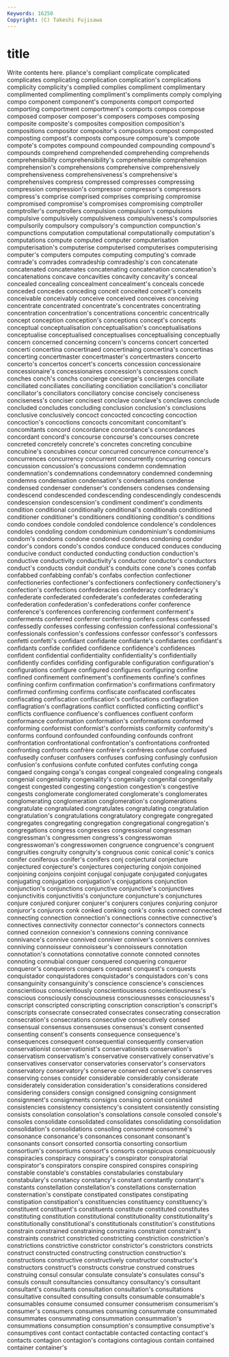 ```yaml
---
Keywords: 16250 
Copyright: (C) Takeshi Fujisawa
---
```


# title

Write contents here.
pliance's compliant complicate complicated complicates complicating complication complication's
complications complicity complicity's complied complies compliment complimentary complimented complimenting compliment's
compliments comply complying compo component component's components comport comported comporting
comportment comportment's comports compos compose composed composer composer's composers composes
composing composite composite's composites composition composition's compositions compositor compositor's compositors
compost composted composting compost's composts composure composure's compote compote's compotes
compound compounded compounding compound's compounds comprehend comprehended comprehending comprehends comprehensibility
comprehensibility's comprehensible comprehension comprehension's comprehensions comprehensive comprehensively comprehensiveness comprehensiveness's comprehensive's
comprehensives compress compressed compresses compressing compression compression's compressor compressor's compressors
compress's comprise comprised comprises comprising compromise compromised compromise's compromises compromising
comptroller comptroller's comptrollers compulsion compulsion's compulsions compulsive compulsively compulsiveness compulsiveness's
compulsories compulsorily compulsory compulsory's compunction compunction's compunctions computation computational computationally
computation's computations compute computed computer computerisation computerisation's computerise computerised computerises
computerising computer's computers computes computing computing's comrade comrade's comrades comradeship
comradeship's con concatenate concatenated concatenates concatenating concatenation concatenation's concatenations concave
concavities concavity concavity's conceal concealed concealing concealment concealment's conceals concede
conceded concedes conceding conceit conceited conceit's conceits conceivable conceivably conceive
conceived conceives conceiving concentrate concentrated concentrate's concentrates concentrating concentration concentration's
concentrations concentric concentrically concept conception conception's conceptions concept's concepts conceptual
conceptualisation conceptualisation's conceptualisations conceptualise conceptualised conceptualises conceptualising conceptually concern concerned
concerning concern's concerns concert concerted concerti concertina concertinaed concertinaing concertina's
concertinas concerting concertmaster concertmaster's concertmasters concerto concerto's concertos concert's concerts
concession concessionaire concessionaire's concessionaires concession's concessions conch conches conch's conchs
concierge concierge's concierges conciliate conciliated conciliates conciliating conciliation conciliation's conciliator
conciliator's conciliators conciliatory concise concisely conciseness conciseness's conciser concisest conclave
conclave's conclaves conclude concluded concludes concluding conclusion conclusion's conclusions conclusive
conclusively concoct concocted concocting concoction concoction's concoctions concocts concomitant concomitant's
concomitants concord concordance concordance's concordances concordant concord's concourse concourse's concourses
concrete concreted concretely concrete's concretes concreting concubine concubine's concubines concur
concurred concurrence concurrence's concurrences concurrency concurrent concurrently concurring concurs concussion
concussion's concussions condemn condemnation condemnation's condemnations condemnatory condemned condemning condemns
condensation condensation's condensations condense condensed condenser condenser's condensers condenses condensing
condescend condescended condescending condescendingly condescends condescension condescension's condiment condiment's condiments
condition conditional conditionally conditional's conditionals conditioned conditioner conditioner's conditioners conditioning
condition's conditions condo condoes condole condoled condolence condolence's condolences condoles
condoling condom condominium condominium's condominiums condom's condoms condone condoned condones
condoning condor condor's condors condo's condos conduce conduced conduces conducing
conducive conduct conducted conducting conduction conduction's conductive conductivity conductivity's conductor
conductor's conductors conduct's conducts conduit conduit's conduits cone cone's cones
confab confabbed confabbing confab's confabs confection confectioner confectioneries confectioner's confectioners
confectionery confectionery's confection's confections confederacies confederacy confederacy's confederate confederated confederate's
confederates confederating confederation confederation's confederations confer conference conference's conferences conferencing
conferment conferment's conferments conferred conferrer conferring confers confess confessed confessedly
confesses confessing confession confessional confessional's confessionals confession's confessions confessor confessor's
confessors confetti confetti's confidant confidante confidante's confidantes confidant's confidants confide
confided confidence confidence's confidences confident confidential confidentiality confidentiality's confidentially confidently
confides confiding configurable configuration configuration's configurations configure configured configures configuring
confine confined confinement confinement's confinements confine's confines confining confirm confirmation
confirmation's confirmations confirmatory confirmed confirming confirms confiscate confiscated confiscates confiscating
confiscation confiscation's confiscations conflagration conflagration's conflagrations conflict conflicted conflicting conflict's
conflicts confluence confluence's confluences confluent conform conformance conformation conformation's conformations
conformed conforming conformist conformist's conformists conformity conformity's conforms confound confounded
confounding confounds confront confrontation confrontational confrontation's confrontations confronted confronting confronts
confrère confrère's confrères confuse confused confusedly confuser confusers confuses confusing
confusingly confusion confusion's confusions confute confuted confutes confuting conga congaed
congaing conga's congas congeal congealed congealing congeals congenial congeniality congeniality's
congenially congenital congenitally congest congested congesting congestion congestion's congestive congests
conglomerate conglomerated conglomerate's conglomerates conglomerating conglomeration conglomeration's conglomerations congratulate congratulated
congratulates congratulating congratulation congratulation's congratulations congratulatory congregate congregated congregates congregating
congregation congregational congregation's congregations congress congresses congressional congressman congressman's congressmen
congress's congresswoman congresswoman's congresswomen congruence congruence's congruent congruities congruity congruity's
congruous conic conical conic's conics conifer coniferous conifer's conifers conj
conjectural conjecture conjectured conjecture's conjectures conjecturing conjoin conjoined conjoining conjoins
conjoint conjugal conjugate conjugated conjugates conjugating conjugation conjugation's conjugations conjunction
conjunction's conjunctions conjunctive conjunctive's conjunctives conjunctivitis conjunctivitis's conjuncture conjuncture's conjunctures
conjure conjured conjurer conjurer's conjurers conjures conjuring conjuror conjuror's conjurors
conk conked conking conk's conks connect connected connecting connection connection's
connections connective connective's connectives connectivity connector connector's connectors connects conned
connexion connexion's connexions conning connivance connivance's connive connived conniver conniver's
connivers connives conniving connoisseur connoisseur's connoisseurs connotation connotation's connotations connotative
connote connoted connotes connoting connubial conquer conquered conquering conqueror conqueror's
conquerors conquers conquest conquest's conquests conquistador conquistadores conquistador's conquistadors con's
cons consanguinity consanguinity's conscience conscience's consciences conscientious conscientiously conscientiousness conscientiousness's
conscious consciously consciousness consciousnesses consciousness's conscript conscripted conscripting conscription conscription's
conscript's conscripts consecrate consecrated consecrates consecrating consecration consecration's consecrations consecutive
consecutively consed consensual consensus consensuses consensus's consent consented consenting consent's
consents consequence consequence's consequences consequent consequential consequently conservation conservationist conservationist's
conservationists conservation's conservatism conservatism's conservative conservatively conservative's conservatives conservator conservatories
conservator's conservators conservatory conservatory's conserve conserved conserve's conserves conserving conses
consider considerable considerably considerate considerately consideration consideration's considerations considered considering
considers consign consigned consigning consignment consignment's consignments consigns consing consist
consisted consistencies consistency consistency's consistent consistently consisting consists consolation consolation's
consolations console consoled console's consoles consolidate consolidated consolidates consolidating consolidation
consolidation's consolidations consoling consommé consommé's consonance consonance's consonances consonant consonant's
consonants consort consorted consortia consorting consortium consortium's consortiums consort's consorts
conspicuous conspicuously conspiracies conspiracy conspiracy's conspirator conspiratorial conspirator's conspirators conspire
conspired conspires conspiring constable constable's constables constabularies constabulary constabulary's constancy
constancy's constant constantly constant's constants constellation constellation's constellations consternation consternation's
constipate constipated constipates constipating constipation constipation's constituencies constituency constituency's constituent
constituent's constituents constitute constituted constitutes constituting constitution constitutional constitutionality constitutionality's
constitutionally constitutional's constitutionals constitution's constitutions constrain constrained constraining constrains constraint
constraint's constraints constrict constricted constricting constriction constriction's constrictions constrictive constrictor
constrictor's constrictors constricts construct constructed constructing construction construction's constructions constructive
constructively constructor constructor's constructors construct's constructs construe construed construes construing
consul consular consulate consulate's consulates consul's consuls consult consultancies consultancy
consultancy's consultant consultant's consultants consultation consultation's consultations consultative consulted consulting
consults consumable consumable's consumables consume consumed consumer consumerism consumerism's consumer's
consumers consumes consuming consummate consummated consummates consummating consummation consummation's consummations
consumption consumption's consumptive consumptive's consumptives cont contact contactable contacted contacting
contact's contacts contagion contagion's contagions contagious contain contained container container's
